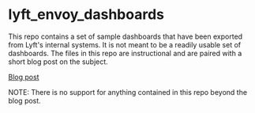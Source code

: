 # lyft_envoy_dashboards

This repo contains a set of sample dashboards that have been exported from 
Lyft's internal systems. It is not meant to be a readily usable set of 
dashboards. The files in this repo are instructional and are paired with
a short blog post on the subject.

[Blog post](https://medium.com/@mattklein123/lyfts-envoy-dashboards-5c91738816b1)

NOTE: There is no support for anything contained in this repo beyond the blog
post.
